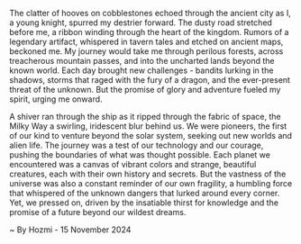 
The clatter of hooves on cobblestones echoed through the ancient city as I, a young knight, spurred my destrier forward. The dusty road stretched before me, a ribbon winding through the heart of the kingdom. Rumors of a legendary artifact, whispered in tavern tales and etched on ancient maps, beckoned me. My journey would take me through perilous forests, across treacherous mountain passes, and into the uncharted lands beyond the known world. Each day brought new challenges - bandits lurking in the shadows, storms that raged with the fury of a dragon, and the ever-present threat of the unknown. But the promise of glory and adventure fueled my spirit, urging me onward.

A shiver ran through the ship as it ripped through the fabric of space, the Milky Way a swirling, iridescent blur behind us. We were pioneers, the first of our kind to venture beyond the solar system, seeking out new worlds and alien life. The journey was a test of our technology and our courage, pushing the boundaries of what was thought possible. Each planet we encountered was a canvas of vibrant colors and strange, beautiful creatures, each with their own history and secrets. But the vastness of the universe was also a constant reminder of our own fragility, a humbling force that whispered of the unknown dangers that lurked around every corner. Yet, we pressed on, driven by the insatiable thirst for knowledge and the promise of a future beyond our wildest dreams. 

~ By Hozmi - 15 November 2024
